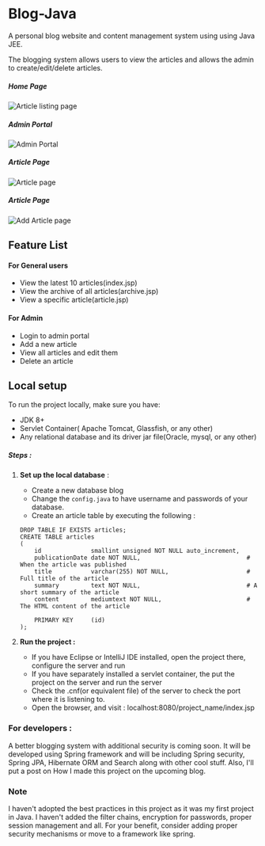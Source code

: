 # Blog-Java
A personal blog website and content management system  using using Java JEE.

The blogging system allows users to view the articles and allows the admin to create/edit/delete articles.

##### Home Page
![Article listing page](images/home1.png)

##### Admin Portal
![Admin Portal](images/adminhome.png)

##### Article Page
![Article page](images/article.png)

##### Article Page
![Add Article page](images/addarticle.png)

## Feature List

#### For General users

* View the latest 10 articles(index.jsp)
* View the archive of all articles(archive.jsp)
* View a specific article(article.jsp)

#### For Admin

* Login to admin portal
* Add a new article
* View all articles and edit them
* Delete an article

## Local setup

To run the project locally, make sure you have:
* JDK 8+
* Servlet Container( Apache Tomcat, Glassfish, or any other)
* Any relational database and its driver jar file(Oracle, mysql, or any other)

##### Steps :
1. **Set up the local database** :

	* Create a new database blog
	* Change the `config.java` to have username and passwords of your database.
	* Create an article table by executing the following :
	
	```
	DROP TABLE IF EXISTS articles;
	CREATE TABLE articles
	(
		id              smallint unsigned NOT NULL auto_increment,
		publicationDate date NOT NULL,                              # When the article was published
		title           varchar(255) NOT NULL,                      # Full title of the article
		summary         text NOT NULL,                              # A short summary of the article
		content         mediumtext NOT NULL,                        # The HTML content of the article

		PRIMARY KEY     (id)
	);
	```
	
2. **Run the project :**
	* If you have Eclipse or IntelliJ IDE installed, open the project there, configure the server and run
	* If you have separately installed a servlet container, the put the project on the server and run the server
	* Check the .cnf(or equivalent file) of the server to check the port where it is listening to.
	* Open the browser, and visit : localhost:8080/project_name/index.jsp
	

### For developers :

A better blogging system with additional security is coming soon. It will be developed using Spring framework and
will be including Spring security, Spring JPA, Hibernate ORM and Search along with other cool stuff.
Also, I'll put a post on How I made this project on the upcoming blog.


### Note
I haven't adopted the best practices in this project as it was my first project in Java.
I haven't added the filter chains, encryption for passwords, proper session management and all.
For your benefit, consider adding proper security mechanisms or move to a framework like spring.
	
